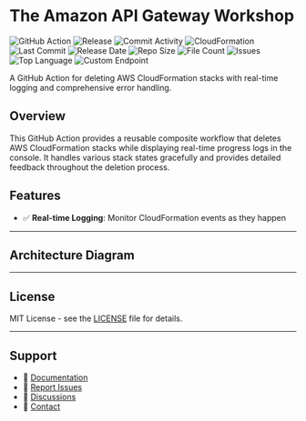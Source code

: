 # The Amazon API Gateway Workshop

![GitHub Action](https://img.shields.io/badge/GitHub-Action-blue?logo=github)&nbsp;![Release](https://github.com/subhamay-bhattacharyya/4311-api-gateway-cft/actions/workflows/release.yaml/badge.svg)&nbsp;![Commit Activity](https://img.shields.io/github/commit-activity/t/subhamay-bhattacharyya/4311-api-gateway-cft)&nbsp;![CloudFormation](https://img.shields.io/badge/AWS-CloudFormation-orange?logo=amazonaws)&nbsp;![Last Commit](https://img.shields.io/github/last-commit/subhamay-bhattacharyya/4311-api-gateway-cft)&nbsp;![Release Date](https://img.shields.io/github/release-date/subhamay-bhattacharyya/4311-api-gateway-cft)&nbsp;![Repo Size](https://img.shields.io/github/repo-size/subhamay-bhattacharyya/4311-api-gateway-cft)&nbsp;![File Count](https://img.shields.io/github/directory-file-count/subhamay-bhattacharyya/4311-api-gateway-cft)&nbsp;![Issues](https://img.shields.io/github/issues/subhamay-bhattacharyya/4311-api-gateway-cft)&nbsp;![Top Language](https://img.shields.io/github/languages/top/subhamay-bhattacharyya/4311-api-gateway-cft)&nbsp;![Custom Endpoint](https://img.shields.io/endpoint?url=https://gist.githubusercontent.com/bsubhamay/79f0c85a63e1e08d68684952bf914f2b/raw/4311-api-gateway-cft.json?)


A GitHub Action for deleting AWS CloudFormation stacks with real-time logging and comprehensive error handling.

## Overview

This GitHub Action provides a reusable composite workflow that deletes AWS CloudFormation stacks while displaying real-time progress logs in the console. It handles various stack states gracefully and provides detailed feedback throughout the deletion process.

## Features

- ✅ **Real-time Logging**: Monitor CloudFormation events as they happen

---

## Architecture Diagram


---

## License

MIT License - see the [LICENSE](LICENSE) file for details.

---

## Support

- 📖 [Documentation](https://github.com/subhamay-bhattacharyya/4311-api-gateway-cft/wiki)
- 🐛 [Report Issues](https://github.com/subhamay-bhattacharyya/4311-api-gateway-cft/issues)
- 💬 [Discussions](https://github.com/subhamay-bhattacharyya/4311-api-gateway-cft/discussions)
- 📧 [Contact](mailto:support@subhamay.aws@gmail.com)